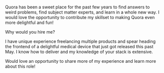 Quora has been a sweet place for the past few years to find answers to weird problems, find subject matter experts, and learn in a whole new way. I would love the opportunity to contribute my skillset to making Quora even more delightful and fun!

Why would you hire me?

I have unique experience freelancing multiple products and spear heading the frontend of a delightful medical device that just got released this past May. I know how to deliver and my knowledge of your stack is extensive.

Would love an opportunity to share more of my experience and learn more about this role!